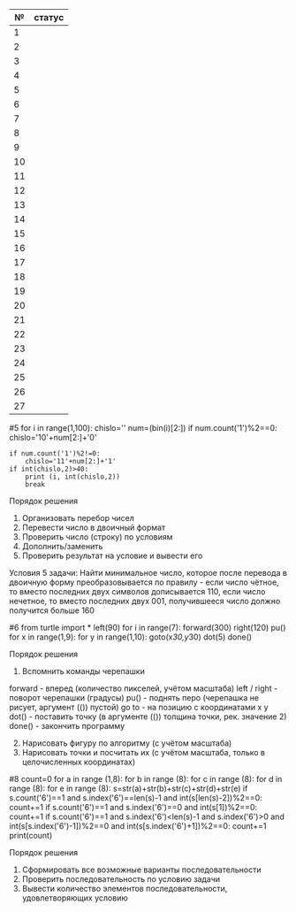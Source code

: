 | № | статус |
| ----- | -----|
| 1 |  |
| 2 |  |
| 3 |  |
| 4 |  |
| 5 |  |
| 6 |  |
| 7 |  |
| 8 |  |
| 9 |  |
| 10 |  |
| 11 |  |
| 12 |  |
| 13 |  |
| 14 |  |
| 15 |  |
| 16 |  |
| 17 |  |
| 18 |  |
| 19 |  |
| 20 |  |
| 21 |  |
| 22 |  |
| 23 |  |
| 24 |  |
| 25 |  |
| 26 |  |
| 27 |  |

#5
for i in range(1,100):
    chislo=''
    num=(bin(i)[2:])
    if num.count('1')%2==0:
        chislo='10'+num[2:]+'0'

    if num.count('1')%2!=0:
        chislo='11'+num[2:]+'1'
    if int(chislo,2)>40:
        print (i, int(chislo,2))
        break

Порядок решения

1. Организовать перебор чисел
2. Перевести число в двоичный формат
3. Проверить число (строку) по условиям
4. Дополнить/заменить
5. Проверить результат на условие и вывести его

Условия 5 задачи:
Найти минимальное число, которое после перевода в двоичную форму преобразовывается по правилу - если число чётное, то вместо последних двух символов дописывается 110, если число нечетное, то вместо последних двух 001, получившееся число должно получится больше 160


#6
from turtle import *
left(90)
for i in range(7):
    forward(300)
    right(120)
pu()
for x in range(1,9):
    for y in range(1,10):
        goto(x*30,y*30)
        dot(5)
done()

Порядок решения

1. Вспомнить команды черепашки

forward - вперед (количество пикселей, учётом масштаба)
left / right - поворот черепашки (градусы)
pu() - поднять перо (черепашка не рисует, аргумент (()) пустой)
go to - на позицию с координатами x y
dot() - поставить точку (в аргументе (()) толщина точки, рек. значение 2)
done() - закончить программу

2. Нарисовать фигуру по алгоритму (с учётом масштаба)
3. Нарисовать точки и посчитать их (с учётом масштаба, только в целочисленных координатах)

#8
count=0
for a in range (1,8):
    for b in range (8):
        for c in range (8):
            for d in range (8):
                for e in range (8):
                    s=str(a)+str(b)+str(c)+str(d)+str(e)
                    if s.count('6')==1 and s.index('6')==len(s)-1 and int(s[len(s)-2])%2==0:
                        count+=1
                    if s.count('6')==1 and s.index('6')==0 and int(s[1])%2==0:
                        count+=1
                    if s.count('6')==1 and s.index('6')<len(s)-1 and s.index('6')>0 and int(s[s.index('6')-1])%2==0 and int(s[s.index('6')+1])%2==0:
                        count+=1
print(count)

Порядок решения

1. Сформировать все возможные варианты последовательности
2. Проверить последовательность по условию задачи
3. Вывести количество элементов последовательности, удовлетворяющих условию
